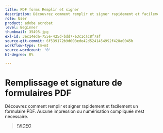 ```yaml
---
title: PDF forms Remplir et signer
description: Découvrez comment remplir et signer rapidement et facilement un formulaire de PDF
role: User
product: adobe acrobat
level: Beginner
thumbnail: 35495.jpg
exl-id: 3ec14eda-755e-425d-bdd7-e3c1cac8f7af
source-git-commit: 6f539172b9d008ede42d5241454992f428a0045b
workflow-type: tm+mt
source-wordcount: '0'
ht-degree: 0%

---
```


# Remplissage et signature de formulaires PDF

Découvrez comment remplir et signer rapidement et facilement un formulaire PDF. Aucune impression ou numérisation compliquée n’est nécessaire.

>[!VIDEO](https://video.tv.adobe.com/v/35495?hidetitle=true)
